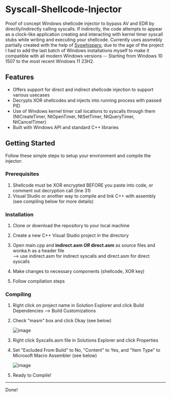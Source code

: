 # Syscall-Shellcode-Injector

Proof of concept Windows shellcode injector to bypass AV and EDR by directly/indirectly calling syscalls. If indirectly, the code attempts to appear as a clock-like application creating and interacting with kernel timer syscall stubs while writing and executing your shellcode. Currently uses assmebly partially created with the help of [Syswhispers](https://github.com/jthuraisamy/SysWhispers); due to the age of the project I had to add the last batch of Windows installations myself to make it compatible with all modern Windows versions -- Starting from Windows 10 1507 to the most recent Windows 11 23H2.


## Features

- Offers support for direct and indirect shellcode injection to support various usecases 
- Decrypts XOR shellcodes and injects into running process with passed PID
- Use of Windows kernel timer call locations to syscalls through them (NtCreateTimer, NtOpenTimer, NtSetTimer, NtQueryTimer, NtCancelTimer)
- Built with Windows API and standard C++ libraries

## Getting Started

Follow these simple steps to setup your environment and compile the injector:

### Prerequisites

1. Shellcode must be XOR encrypted BEFORE you paste into code, or comment out decryption call (line 31)
2. Visual Studio or another way to compile and link C++ with assembly (see compiling below for more details)

### Installation

1. Clone or download the repository to your local machine

2. Create a new C++ Visual Studio project in the directory

3. Open main.cpp and **indirect.asm _OR_ direct.asm** as source files and wonka.h as a header file  
      --> use indirect.asm for indirect syscalls and direct.asm for direct syscalls
   
4. Make changes to necessary components (shellcode, XOR key)

5. Follow compilation steps

### Compiling

1. Right click on project name in Solution Explorer and click Build Dependencies --> Build Customizations
  
2. Check "masm" box and click Okay (see below)

   ![image](https://github.com/maxbarkouras/Syscall-Shellcode-Injector/assets/40187297/50cb96f4-3304-4d5f-ba76-9c5f592eace0)

3. Right click Syscalls.asm file in Solutions Explorer and click Properties
   
4. Set "Excluded From Build" to No, "Content" to Yes, and "Item Type" to Microsoft Macro Assembler (see below)

   ![image](https://github.com/maxbarkouras/Syscall-Shellcode-Injector/assets/40187297/bb34f9d9-1187-46c2-8e1a-2f38479b1435)

5. Ready to Compile!

---

Done!
